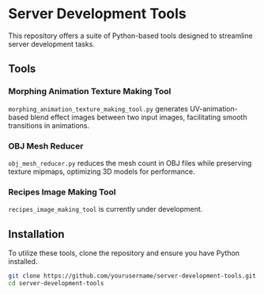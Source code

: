 # Server Development Tools

This repository offers a suite of Python-based tools designed to streamline server development tasks.

## Tools

### Morphing Animation Texture Making Tool

`morphing_animation_texture_making_tool.py` generates UV-animation-based blend effect images between two input images, facilitating smooth transitions in animations.

### OBJ Mesh Reducer

`obj_mesh_reducer.py` reduces the mesh count in OBJ files while preserving texture mipmaps, optimizing 3D models for performance.

### Recipes Image Making Tool

`recipes_image_making_tool` is currently under development.

## Installation

To utilize these tools, clone the repository and ensure you have Python installed.

```bash
git clone https://github.com/yourusername/server-development-tools.git
cd server-development-tools
```